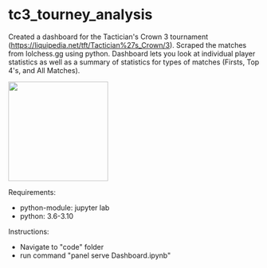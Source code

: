 # tc3_tourney_analysis

Created a dashboard for the Tactician's Crown 3 tournament (https://liquipedia.net/tft/Tactician%27s_Crown/3). Scraped the matches from lolchess.gg using python. Dashboard lets you look at individual player statistics as well as a summary of statistics for types of matches (Firsts, Top 4's, and All Matches).

<img src="/images/player_photo" width="200" />

Requirements: 
- python-module: jupyter lab
- python: 3.6-3.10 

Instructions:

- Navigate to "code" folder
- run command "panel serve Dashboard.ipynb"
